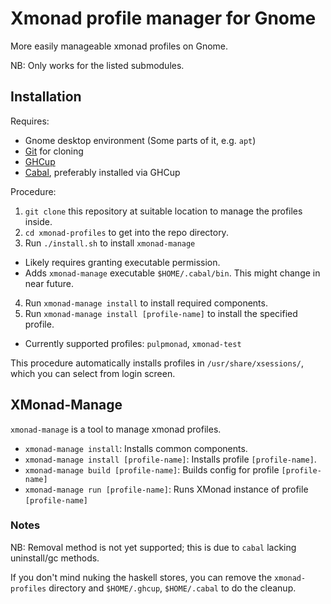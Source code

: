 # Xmonad profile manager for Gnome

More easily manageable xmonad profiles on Gnome.

NB: Only works for the listed submodules.

## Installation

Requires:
- Gnome desktop environment (Some parts of it, e.g. `apt`)
- [Git](https://git-scm.com/) for cloning
- [GHCup](https://www.haskell.org/ghcup/)
- [Cabal](https://www.haskell.org/cabal/), preferably installed via GHCup

Procedure:
1. `git clone` this repository at suitable location to manage the profiles inside.
2. `cd xmonad-profiles` to get into the repo directory.
3. Run `./install.sh` to install `xmonad-manage`
  - Likely requires granting executable permission.
  - Adds `xmonad-manage` executable `$HOME/.cabal/bin`. This might change in near future.
4. Run `xmonad-manage install` to install required components.
5. Run `xmonad-manage install [profile-name]` to install the specified profile.
  - Currently supported profiles: `pulpmonad`, `xmonad-test`

This procedure automatically installs profiles in `/usr/share/xsessions/`,
which you can select from login screen.

## XMonad-Manage
`xmonad-manage` is a tool to manage xmonad profiles.
- `xmonad-manage install`: Installs common components.
- `xmonad-manage install [profile-name]`: Installs profile `[profile-name]`.
- `xmonad-manage build [profile-name]`: Builds config for profile `[profile-name]`
- `xmonad-manage run [profile-name]`: Runs XMonad instance of profile `[profile-name]`

### Notes

NB: Removal method is not yet supported; this is due to `cabal` lacking uninstall/gc methods.

If you don't mind nuking the haskell stores, you can remove the `xmonad-profiles` directory and `$HOME/.ghcup`, `$HOME/.cabal` to do the cleanup.
